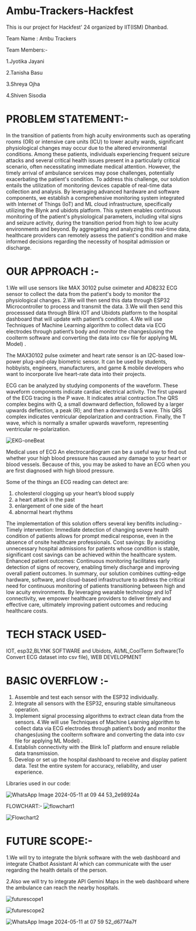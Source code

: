 # Ambu-Trackers-Hackfest
This is our project for Hackfest' 24 organized by IIT(ISM) Dhanbad.

Team Name : Ambu Trackers

Team Members:-

1.Jyotika Jayani

2.Tanisha Basu

3.Shreya Ojha

4.Shiven Sisodia
# PROBLEM STATEMENT:-
In the transition of patients from high acuity environments such as operating
rooms (OR) or intensive care units (ICU) to lower acuity wards, significant
physiological changes may occur due to the altered environmental conditions.
Among these patients, individuals experiencing frequent seizure attacks and several critical health issues present in a particularly critical scenario,
often necessitating immediate medical attention. However, the timely arrival of ambulance services may pose
challenges, potentially exacerbating the patient's condition.
To address this challenge, our solution entails the utilization of 
monitoring devices capable of real-time data collection and analysis. By
leveraging advanced hardware and software components, we establish a
comprehensive monitoring system integrated with Internet of Things (IoT) and ML
cloud infrastructure, specifically utilizing the Blynk and ubidots platform.
This system enables continuous monitoring of the patient's physiological
parameters, including vital signs and seizure activity, during the transition
period from high to low acuity environments and beyond. By aggregating
and analyzing this real-time data, healthcare providers can remotely
assess the patient's condition and make informed decisions regarding the
necessity of hospital admission or discharge.
# OUR APPROACH :-
1.We will use sensors like MAX 30102 pulse oximeter and AD8232 ECG sensor to collect  the data from the patient's body to monitor the physiological changes.
2.We will then send this data through ESP32 Microcontroller to process  and transmit the data.
3.We will then send this processsed data through Blink IOT and Ubidots platform to  the hospital dashboard that will update with patient’s condition.
4.We will use  Techniques of Machine Learning algorithm to collect data via ECG electrodes through patient’s body and monitor the changes(using the coolterm software and converting the data into csv file for applying ML Model) .


The MAX30102 pulse oximeter and heart rate sensor is an I2C-based low-power plug-and-play biometric sensor. It can be used by students, hobbyists, engineers, manufacturers, and game & mobile developers who want to incorporate live heart-rate data into their projects.

ECG can be analyzed by studying components of the waveform. These waveform components indicate cardiac electrical activity. The first upward of the ECG tracing is the P wave. It indicates atrial contraction.The QRS complex begins with Q, a small downward deflection, followed by a larger upwards deflection, a peak (R); and then a downwards S wave. This QRS complex indicates ventricular depolarization and contraction. Finally, the T wave, which is normally a smaller upwards waveform, representing ventricular re-polarization.

![EKG-oneBeat](https://github.com/JyotikaJayani-08/Ambu-Trackers-Hackfest/assets/158709375/816e12fe-87a0-452d-8d45-0b804d940e9c)


Medical uses of ECG
An electrocardiogram can be a useful way to find out whether your high blood pressure has caused any damage to your heart or blood vessels. Because of this, you may be asked to have an ECG when you are first diagnosed with high blood pressure.

Some of the things an ECG reading can detect are:
1. cholesterol clogging up your heart’s blood supply
2. a heart attack in the past
3. enlargement of one side of the heart
4. abnormal heart rhythms

The implementation of this solution offers several key benifits
including:-
Timely intervention: Immediate detection of changing severe health condition of patients allows for prompt medical response, 
even in the absence of onsite healthcare professionals.
Cost savings: By avoiding unnecessary hospital admissions
for patients whose condition is stable, significant cost savings
can be achieved within the healthcare system.
Enhanced patient outcomes: Continuous monitoring
facilitates early detection of signs of recovery, enabling
timely discharge and improving overall patient outcomes.
In summary, our solution combines cutting-edge hardware,
software, and cloud-based infrastructure to address the critical need
for continuous monitoring of patients transitioning between high
and low acuity environments. By leveraging wearable technology
and IoT connectivity, we empower healthcare providers to deliver
timely and effective care, ultimately improving patient outcomes
and reducing healthcare costs.

# TECH STACK USED-
IOT, esp32,BLYNK SOFTWARE and Ubidots, AI/ML,CoolTerm Software(To Convert ECG dataset into csv file), WEB DEVELOPMENT 
# BASIC OVERFLOW :- 
1. Assemble and test each sensor with the ESP32 individually.
2. Integrate all sensors with the ESP32, ensuring stable
simultaneous operation.
3. Implement signal processing algorithms to extract clean data
from the sensors.
4.We will use  Techniques of Machine Learning algorithm to collect data via ECG electrodes through patient’s body and monitor the changes(using the coolterm software and converting the data into csv file for applying ML Model) .
5. Establish connectivity with the Blink IoT platform and ensure
reliable data transmission.
6. Develop or set up the hospital dashboard to receive and display
patient data.
Test the entire system for accuracy, reliability, and user
experience.

Libraries used in our code:

![WhatsApp Image 2024-05-11 at 09 44 53_2e98924a](https://github.com/JyotikaJayani-08/Ambu-Trackers-Hackfest/assets/158709375/c6519b49-622f-452d-b71e-7d0ee6c9098c)


FLOWCHART:-
![flowchart1](https://github.com/JyotikaJayani-08/Ambu-Trackers-Hackfest/assets/158709375/a285302e-5a47-499d-9100-6872e2eb5ed3)

![Flowchart2](https://github.com/JyotikaJayani-08/Ambu-Trackers-Hackfest/assets/158709375/8be35b2c-c3a5-4ea1-8ebe-9675b1182fc6)


# FUTURE SCOPE:-
1.We will try to integrate the blynk software with the web dashboard and integrate Chatbot Assistant AI which can communicate with the user regarding the health details of the person.


2.Also we will try to integrate API Gemini Maps in the web dashboard where the ambulance can reach the nearby hospitals.





![futurescope1](https://github.com/JyotikaJayani-08/Ambu-Trackers-Hackfest/assets/158709375/dc6ac768-91f7-4bea-9851-5a8e8ac9887d)










![futurescope2](https://github.com/JyotikaJayani-08/Ambu-Trackers-Hackfest/assets/158709375/05139ee9-317b-45af-b259-1df6d53eb9df)














![WhatsApp Image 2024-05-11 at 07 59 52_d6774a7f](https://github.com/JyotikaJayani-08/Ambu-Trackers-Hackfest/assets/158709375/a61305d4-b74f-4476-9eb3-25c95ce8897b)

